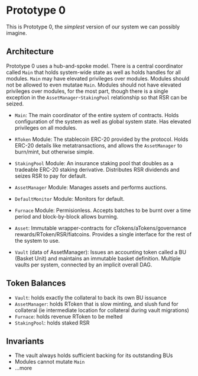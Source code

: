 # Prototype 0

This is Prototype 0, the _simplest_ version of our system we can possibly imagine.

## Architecture

Prototype 0 uses a hub-and-spoke model. There is a central coordinator called `Main` that holds system-wide state as well as holds handles for all modules. `Main` may have elevated privileges over modules. Modules should not be allowed to even mutatae `Main`. Modules should not have elevated privileges over modules, for the most part, though there is a single exception in the `AssetManager`-`StakingPool` relationship so that RSR can be seized.

- `Main`: The main coordinator of the entire system of contracts. Holds configuration of the system as well as global system state. Has elevated privileges on all modules.

- `RToken` Module: The stablecoin ERC-20 provided by the protocol. Holds ERC-20 details like metatransactions, and allows the `AssetManager` to burn/mint, but otherwise simple.
- `StakingPool` Module: An insurance staking pool that doubles as a tradeable ERC-20 staking derivative. Distributes RSR dividends and seizes RSR to pay for default.
- `AssetManager` Module: Manages assets and performs auctions.
- `DefaultMonitor` Module: Monitors for default.
- `Furnace` Module: Permisionless. Accepts batches to be burnt over a time period and block-by-block allows burning.

- `Asset`: Immutable wrapper-contracts for cTokens/aTokens/governance rewards/RToken/RSR/fiatcoins. Provides a single interface for the rest of the system to use.
- `Vault` (data of AssetManager): Issues an accounting token called a BU (Basket Unit) and maintains an immutable basket definition. Multiple vaults per system, connected by an implicit overall DAG.

## Token Balances

- `Vault`: holds exactly the collateral to back its own BU issuance
- `AssetManager`: holds RToken that is slow minting, and slush fund for collateral (ie intermediate location for collateral during vault migrations)
- `Furnace`: holds revenue RToken to be melted
- `StakingPool`: holds staked RSR

## Invariants

- The vault always holds sufficient backing for its outstanding BUs
- Modules cannot mutate `Main`
- ...more

